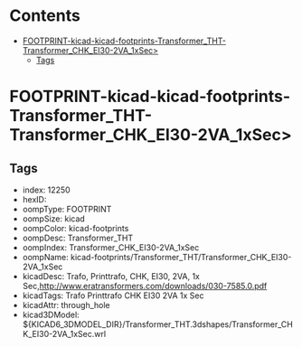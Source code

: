 



Contents
========

* [FOOTPRINT-kicad-kicad-footprints-Transformer_THT-Transformer_CHK_EI30-2VA_1xSec>](#footprint-kicad-kicad-footprints-transformer_tht-transformer_chk_ei30-2va_1xsec)
	* [Tags](#tags)

# FOOTPRINT-kicad-kicad-footprints-Transformer_THT-Transformer_CHK_EI30-2VA_1xSec>

## Tags

- index: 12250
- hexID: 
- oompType: FOOTPRINT
- oompSize: kicad
- oompColor: kicad-footprints
- oompDesc: Transformer_THT
- oompIndex: Transformer_CHK_EI30-2VA_1xSec
- oompName: kicad-footprints/Transformer_THT/Transformer_CHK_EI30-2VA_1xSec
- kicadDesc: Trafo, Printtrafo, CHK, EI30, 2VA, 1x Sec,http://www.eratransformers.com/downloads/030-7585.0.pdf
- kicadTags: Trafo Printtrafo CHK EI30 2VA 1x Sec
- kicadAttr: through_hole
- kicad3DModel: ${KICAD6_3DMODEL_DIR}/Transformer_THT.3dshapes/Transformer_CHK_EI30-2VA_1xSec.wrl
